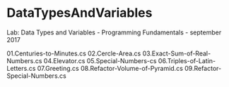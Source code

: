 # DataTypesAndVariables

Lab: Data Types and Variables - Programming Fundamentals - september 2017

01.Centuries-to-Minutes.cs
02.Cercle-Area.cs
03.Exact-Sum-of-Real-Numbers.cs
04.Elevator.cs
05.Special-Numbers-cs
06.Triples-of-Latin-Letters.cs
07.Greeting.cs
08.Refactor-Volume-of-Pyramid.cs
09.Refactor-Special-Numbers.cs
